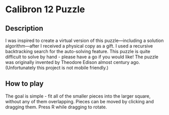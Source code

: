 # Calibron 12 Puzzle
## Description
I was inspired to create a virtual version of this puzzle—including a solution algorithm—after I received a physical copy as a gift. I used a recursive backtracking search for the auto-solving feature. This puzzle is quite difficult to solve by hand - please have a go if you would like! The puzzle was originally invented by Theodore Edison almost century ago. (Unfortunately this project is not mobile friendly.)
## How to play
The goal is simple - fit all of the smaller pieces into the larger square, without any of them overlapping. Pieces can be moved by clicking and dragging them. Press R while dragging to rotate.